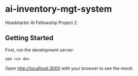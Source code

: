 # ai-inventory-mgt-system
Headstarter AI Fellowship Project 2

## Getting Started

First, run the development server:

```bash
npm run dev
```

Open [http://localhost:3000](http://localhost:3000) with your browser to see the result.